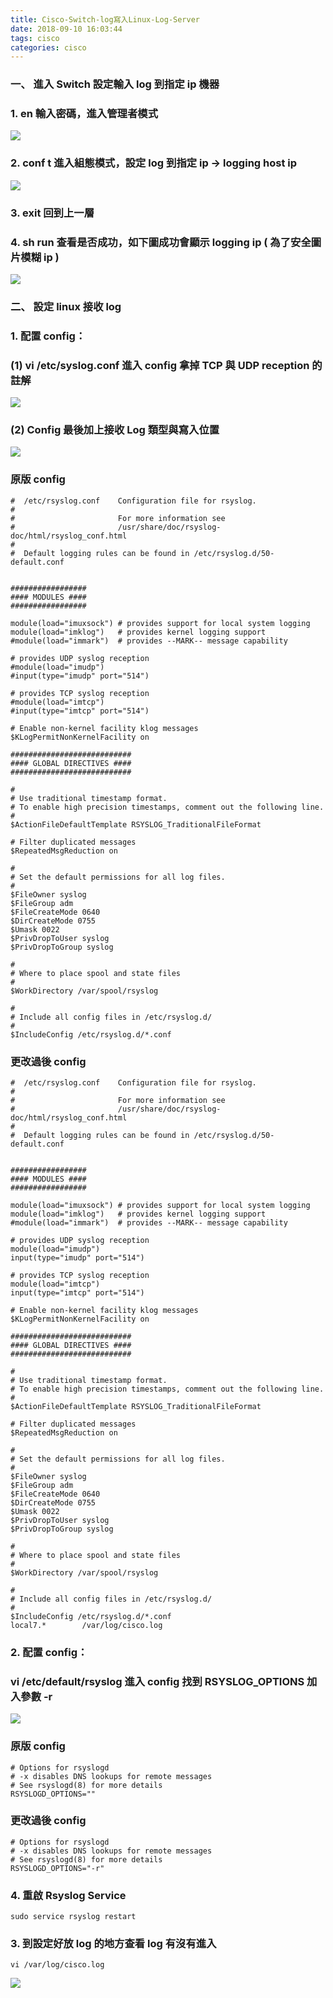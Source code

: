 ```yaml
---
title: Cisco-Switch-log寫入Linux-Log-Server
date: 2018-09-10 16:03:44
tags: cisco
categories: cisco
---
```


### 一、 進入 Switch 設定輸入 log 到指定 ip 機器

<!-- more -->

### 1. en 輸入密碼，進入管理者模式

![ ](images/1.png)

### 2. conf t 進入組態模式，設定 log 到指定 ip → logging host ip

![ ](images/2.png)

### 3. exit 回到上一層

### 4. sh run 查看是否成功，如下圖成功會顯示 logging ip ( 為了安全圖片模糊 ip )

![ ](images/3.png)

### 二、 設定 linux 接收 log

### 1. 配置 config：

### (1) vi /etc/syslog.conf 進入 config 拿掉 TCP 與 UDP reception 的註解

![ ](images/4.png)

### (2) Config 最後加上接收 Log 類型與寫入位置

![ ](images/5.png)

### 原版 config

```
#  /etc/rsyslog.conf    Configuration file for rsyslog.
#
#                       For more information see
#                       /usr/share/doc/rsyslog-doc/html/rsyslog_conf.html
#
#  Default logging rules can be found in /etc/rsyslog.d/50-default.conf


#################
#### MODULES ####
#################

module(load="imuxsock") # provides support for local system logging
module(load="imklog")   # provides kernel logging support
#module(load="immark")  # provides --MARK-- message capability

# provides UDP syslog reception
#module(load="imudp")
#input(type="imudp" port="514")

# provides TCP syslog reception
#module(load="imtcp")
#input(type="imtcp" port="514")

# Enable non-kernel facility klog messages
$KLogPermitNonKernelFacility on

###########################
#### GLOBAL DIRECTIVES ####
###########################

#
# Use traditional timestamp format.
# To enable high precision timestamps, comment out the following line.
#
$ActionFileDefaultTemplate RSYSLOG_TraditionalFileFormat

# Filter duplicated messages
$RepeatedMsgReduction on

#
# Set the default permissions for all log files.
#
$FileOwner syslog
$FileGroup adm
$FileCreateMode 0640
$DirCreateMode 0755
$Umask 0022
$PrivDropToUser syslog
$PrivDropToGroup syslog

#
# Where to place spool and state files
#
$WorkDirectory /var/spool/rsyslog

#
# Include all config files in /etc/rsyslog.d/
#
$IncludeConfig /etc/rsyslog.d/*.conf
```

### 更改過後 config

```
#  /etc/rsyslog.conf    Configuration file for rsyslog.
#
#                       For more information see
#                       /usr/share/doc/rsyslog-doc/html/rsyslog_conf.html
#
#  Default logging rules can be found in /etc/rsyslog.d/50-default.conf


#################
#### MODULES ####
#################

module(load="imuxsock") # provides support for local system logging
module(load="imklog")   # provides kernel logging support
#module(load="immark")  # provides --MARK-- message capability

# provides UDP syslog reception
module(load="imudp")
input(type="imudp" port="514")

# provides TCP syslog reception
module(load="imtcp")
input(type="imtcp" port="514")

# Enable non-kernel facility klog messages
$KLogPermitNonKernelFacility on

###########################
#### GLOBAL DIRECTIVES ####
###########################

#
# Use traditional timestamp format.
# To enable high precision timestamps, comment out the following line.
#
$ActionFileDefaultTemplate RSYSLOG_TraditionalFileFormat

# Filter duplicated messages
$RepeatedMsgReduction on

#
# Set the default permissions for all log files.
#
$FileOwner syslog
$FileGroup adm
$FileCreateMode 0640
$DirCreateMode 0755
$Umask 0022
$PrivDropToUser syslog
$PrivDropToGroup syslog

#
# Where to place spool and state files
#
$WorkDirectory /var/spool/rsyslog

#
# Include all config files in /etc/rsyslog.d/
#
$IncludeConfig /etc/rsyslog.d/*.conf
local7.*        /var/log/cisco.log

```

### 2. 配置 config：

### vi /etc/default/rsyslog 進入 config 找到 RSYSLOG_OPTIONS 加入參數 -r

![ ](images/6.png)

### 原版 config

```
# Options for rsyslogd
# -x disables DNS lookups for remote messages
# See rsyslogd(8) for more details
RSYSLOGD_OPTIONS=""
```

### 更改過後 config

```
# Options for rsyslogd
# -x disables DNS lookups for remote messages
# See rsyslogd(8) for more details
RSYSLOGD_OPTIONS="-r"
```

### 4. 重啟 Rsyslog Service

```
sudo service rsyslog restart
```

### 3. 到設定好放 log 的地方查看 log 有沒有進入

```
vi /var/log/cisco.log
```

![ ](images/7.png)